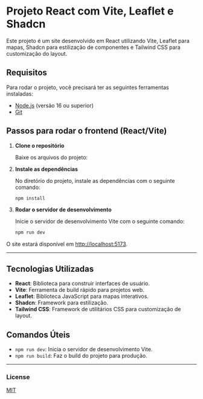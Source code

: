 # Projeto React com Vite, Leaflet e Shadcn

Este projeto é um site desenvolvido em React utilizando Vite, Leaflet para mapas, Shadcn para estilização de componentes e Tailwind CSS para customização do layout.

## Requisitos

Para rodar o projeto, você precisará ter as seguintes ferramentas instaladas:

- [Node.js](https://nodejs.org/en/) (versão 16 ou superior)
- [Git](https://git-scm.com/)

## Passos para rodar o frontend (React/Vite)

1. **Clone o repositório**

   Baixe os arquivos do projeto:

2. **Instale as dependências**

   No diretório do projeto, instale as dependências com o seguinte comando:

   ```bash
   npm install
   ```

3. **Rodar o servidor de desenvolvimento**

   Inicie o servidor de desenvolvimento Vite com o seguinte comando:

   ```bash
   npm run dev
   ```

O site estará disponível em [http://localhost:5173](http://localhost:5173).

---

## Tecnologias Utilizadas

- **React**: Biblioteca para construir interfaces de usuário.
- **Vite**: Ferramenta de build rápido para projetos web.
- **Leaflet**: Biblioteca JavaScript para mapas interativos.
- **Shadcn**: Framework para estilização.
- **Tailwind CSS**: Framework de utilitários CSS para customização de layout.


## Comandos Úteis

- `npm run dev`: Inicia o servidor de desenvolvimento Vite.
- `npm run build`: Faz o build do projeto para produção.

---

### License

[MIT](LICENSE)
